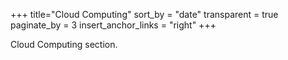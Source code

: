 +++
title="Cloud Computing"
sort_by = "date"
transparent = true
paginate_by = 3
insert_anchor_links = "right"
+++

Cloud Computing section.
